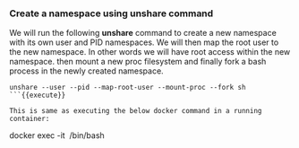 ### Create a namespace using **unshare** command

We will run the following **unshare** command to create a new namespace with its own user and PID namespaces. We will then map the root user to the new namespace. In other words we will have root access within the new namespace. then mount a new proc filesystem and finally fork a bash process in the newly created namespace.

```
unshare --user --pid --map-root-user --mount-proc --fork sh
```{{execute}}

This is same as executing the below docker command in a running container:
```
docker exec -it <image> /bin/bash
```

